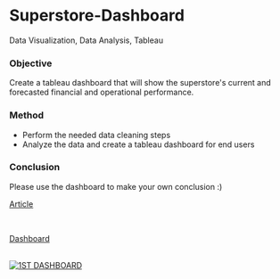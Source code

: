# Superstore-Dashboard
Data Visualization, Data Analysis, Tableau


### Objective ###
Create a tableau dashboard that will show the superstore's current and forecasted financial and operational performance.

### Method ###
 - Perform the needed data cleaning steps
 - Analyze the data and create a tableau dashboard for end users


### Conclusion

Please use the dashboard to make your own conclusion :)

[Article](https://medium.com/@maynard.b.miranda/hello-data-enthusiast-41c31ac65c79)

<br>

[Dashboard](https://public.tableau.com/views/SuperstoreFinal_16566340052850/1STDASHBOARD?:language=en-US&:display_count=n&:origin=viz_share_link)

<br>
<div class='tableauPlaceholder' id='viz1660413764679' style='position: relative'><noscript><a href='#'><img alt='1ST DASHBOARD ' src='https:&#47;&#47;public.tableau.com&#47;static&#47;images&#47;Su&#47;SuperstoreFinal_16566340052850&#47;1STDASHBOARD&#47;1_rss.png' style='border: none' /></a></noscript><object class='tableauViz'  style='display:none;'><param name='host_url' value='https%3A%2F%2Fpublic.tableau.com%2F' /> <param name='embed_code_version' value='3' /> <param name='site_root' value='' /><param name='name' value='SuperstoreFinal_16566340052850&#47;1STDASHBOARD' /><param name='tabs' value='no' /><param name='toolbar' value='yes' /><param name='static_image' value='https:&#47;&#47;public.tableau.com&#47;static&#47;images&#47;Su&#47;SuperstoreFinal_16566340052850&#47;1STDASHBOARD&#47;1.png' /> <param name='animate_transition' value='yes' /><param name='display_static_image' value='yes' /><param name='display_spinner' value='yes' /><param name='display_overlay' value='yes' /><param name='display_count' value='yes' /><param name='language' value='en-US' /></object></div>                
